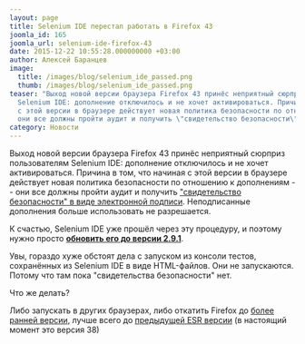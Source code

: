 ```yaml
---
layout: page
title: Selenium IDE перестал работать в Firefox 43
joomla_id: 165
joomla_url: selenium-ide-firefox-43
date: 2015-12-22 10:55:28.000000000 +03:00
author: Алексей Баранцев
image:
  title: /images/blog/selenium_ide_passed.png
  thumb: /images/blog/selenium_ide_passed.png
teaser: "Выход новой версии браузера Firefox 43 принёс неприятный сюрприз пользователям
  Selenium IDE: дополнение отключилось и не хочет активироваться. Причина в том, что начиная
  с этой версии в браузере действует новая политика безопасности по отношению к дополнениям --
  они все должны пройти аудит и получить \"свидетельство безопасности\" в виде электронной подписи"
category: Новости
---
```

<p>Выход новой версии браузера Firefox 43 принёс неприятный сюрприз пользователям Selenium IDE: дополнение отключилось и не хочет активироваться. Причина в том, что начиная с этой версии в браузере действует новая политика безопасности по отношению к дополнениям -- они все должны пройти аудит и получить <a href="https://support.mozilla.org/en-US/kb/add-on-signing-in-firefox">"свидетельство безопасности" в виде электронной подписи</a>. Неподписанные дополнения больше использовать не разрешается.</p>
<p>К счастью, Selenium IDE уже прошёл через эту процедуру, и поэтому нужно просто <strong><a href="https://addons.mozilla.org/en-US/firefox/addon/selenium-ide/">обновить его до версии 2.9.1</a></strong>.</p>
<p>Увы, гораздо хуже обстоят дела с запуском из консоли тестов, сохранённых из Selenium IDE в виде HTML-файлов. Они не запускаются. Потому что там пока "свидетельства безопасности" нет.</p>
<p>Что же делать?</p>
<p>Либо запускать в других браузерах, либо откатить Firefox до <a href="https://ftp.mozilla.org/pub/firefox/releases/">более ранней версии</a>, лучше всего до <a href="https://www.mozilla.org/en-US/firefox/organizations/all/">предыдущей ESR версии</a> (в настоящий момент это версия 38)</p>

